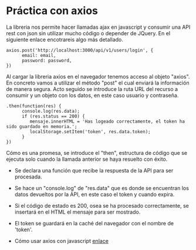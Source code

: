 # Práctica con axios

La libreria nos permite hacer llamadas ajax en javascript y consumir una API rest con json sin utilizar mucho código o depender de JQuery. En el siguiente enlace encotrareis algo más detallado.

```
axios.post('http://localhost:3000/api/v1/users/login', {
      email: email,
      password: password,
})
```
Al cargar la libreria axios en el navegador tenemos acceso al objeto "axios". En concreto vamos a utilizar el método "post" el cual enviará la información de manera segura. Acto seguido se introduce la ruta URL del recurso a consumir y un objeto con los datos, en este caso usuario y contraseña.


```
.then(function(res) {
      console.log(res.data);
      if (res.status == 200) {
         mensaje.innerHTML = 'Has logeado correctamente, el token ha sido guardado en memoria.';
         localStorage.setItem('token', res.data.token);
      }
})
```
Cómo es una promesa, se introduce el "then", estructura de código que se ejecuta solo cuando la llamada anterior se haya resuelto con éxito. 
- Se declara una función que recibe la respuesta de la API para ser procesada. 
- Se hace un "console.log" de "res.data" que es donde se encuentran los datos devueltos por la API, en este caso el token y cuando expira.
- Si el código de estado es 200, osea se ha procesado correctamente, se insertará en el HTML el mensaje para ser mostrado.
- El token se guardará en la caché del navegador con el nombre de 'token'.



- Cómo usar axios con javascript [enlace](https://desarrolloweb.com/articulos/axios-ajax-cliente-http-javascript.html)